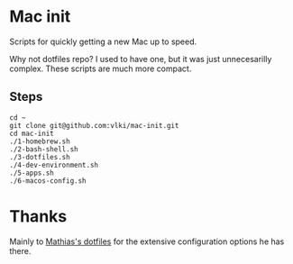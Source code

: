 # Mac init

Scripts for quickly getting a new Mac up to speed.

Why not dotfiles repo? I used to have one, but it was just unnecesarilly complex. These scripts are much more compact.

## Steps

```
cd ~
git clone git@github.com:vlki/mac-init.git
cd mac-init
./1-homebrew.sh
./2-bash-shell.sh
./3-dotfiles.sh
./4-dev-environment.sh
./5-apps.sh
./6-macos-config.sh
```

# Thanks

Mainly to [Mathias's dotfiles](https://github.com/mathiasbynens/dotfiles) for the extensive configuration options he has there.
